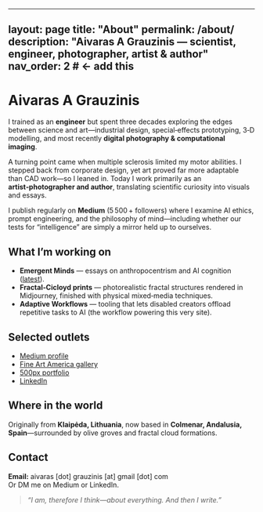 
---
layout: page
title: "About"
permalink: /about/
description: "Aivaras A Grauzinis — scientist, engineer, photographer, artist & author"
nav_order: 2      # ← add this
---

# Aivaras A Grauzinis

I trained as an **engineer** but spent three decades exploring the edges between science and art—industrial design, special‑effects prototyping, 3‑D modelling, and most recently **digital photography & computational imaging**.

A turning point came when multiple sclerosis limited my motor abilities. I stepped back from corporate design, yet art proved far more adaptable than CAD work—so I leaned in. Today I work primarily as an **artist‑photographer and author**, translating scientific curiosity into visuals and essays.

I publish regularly on **Medium** (5 500 + followers) where I examine AI ethics, prompt engineering, and the philosophy of mind—including whether our tests for “intelligence” are simply a mirror held up to ourselves.

## What I’m working on

* **Emergent Minds** — essays on anthropocentrism and AI cognition ([latest](/2025/07/19/ai-and-anthropocentrism.html)).
* **Fractal‑Cicloyd prints** — photorealistic fractal structures rendered in Midjourney, finished with physical mixed‑media techniques.
* **Adaptive Workflows** — tooling that lets disabled creators offload repetitive tasks to AI (the workflow powering this very site).

## Selected outlets

* [Medium profile](https://medium.com/@aivaras.a.grauzinis)
* [Fine Art America gallery](https://fineartamerica.com/profiles/aivaras-grauzinis)
* [500px portfolio](https://500px.com/p/aivarasgrauzinis)
* [LinkedIn](https://www.linkedin.com/in/aivaras-grauzinis)

## Where in the world

Originally from **Klaipėda, Lithuania**, now based in **Colmenar, Andalusia, Spain**—surrounded by olive groves and fractal cloud formations.

## Contact

**Email:** aivaras [dot] grauzinis [at] gmail [dot] com  
Or DM me on Medium or LinkedIn.

> *“I am, therefore I think—about everything. And then I write.”*
